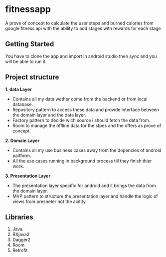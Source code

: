 # fitnessapp
A prove of concept to calculate the user steps and burned calories from google fitness api with the ability to add stages with rewards for each stage

## Getting Started
You have to clone the app and import in android studio then sync and you will be able to run it.

## Project structure 

**1. data Layer**
- Contains all my data wether come from the backend or from local database.
- Repository pattern to access these data and provide interface between the domain layer and the data layer.
- Factory pattern to decide wich source i should fetch the data from.
- Room to manage the offline data for the stpes and the offers as prove of concept.

**2. Domain Layer**
- Contains all my use business cases away from the depencies of android paltform.
- All the use cases running in background process till they finish thier work.

**3. Presentation Layer**
- The presentation layer specific for android and it brings the data from the domain layer.
- MVP pattern to structure the presentation layer and handle the logic of views from presneter not the acitity.

## Libraries

1. Java
2. RXjava2
3. Dagger2
4. Room 
5. Retrofit


